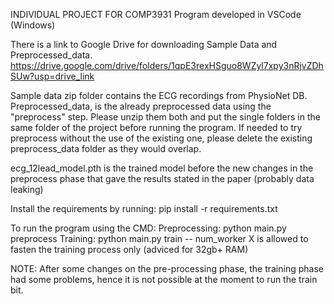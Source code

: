 INDIVIDUAL PROJECT FOR COMP3931
Program developed in VSCode (Windows)

There is a link to Google Drive for downloading Sample Data and Preprocessed_data.
https://drive.google.com/drive/folders/1qpE3rexHSguo8WZyl7xpy3nRjvZDhSUw?usp=drive_link

Sample data zip folder contains the ECG recordings from PhysioNet DB.
Preprocessed_data, is the already preprocessed data using the "preprocess" step.
Please unzip them both and put the single folders in the same folder of the project before running the program.
If needed to try preprocess without the use of the existing one, please delete the existing preprocess_data folder as they would overlap.

ecg_12lead_model.pth is the trained model before the new changes in the preprocess phase that gave the results stated in the paper (probably data leaking)

Install the requirements by running:
pip install -r requirements.txt

To run the program using the CMD:
Preprocessing: python main.py preprocess
Training: python main.py train
-- num_worker X is allowed to fasten the training process only (adviced for 32gb+ RAM)

NOTE: After some changes on the pre-processing phase, the training phase had some problems, hence it is not possible at the moment to run the train bit.
